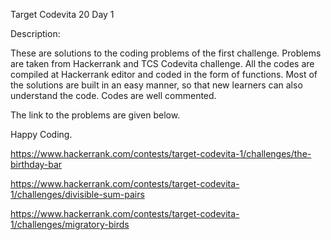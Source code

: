 Target Codevita 20 Day 1

Description: 

These are solutions to the coding problems of the first challenge. Problems are taken from Hackerrank and TCS Codevita challenge. All the codes are compiled at Hackerrank editor and coded in the form of functions. Most of the solutions are built in an easy manner, so that new learners can also understand the code. Codes are well commented.

The link to the problems are given below.   

Happy Coding.

https://www.hackerrank.com/contests/target-codevita-1/challenges/the-birthday-bar

https://www.hackerrank.com/contests/target-codevita-1/challenges/divisible-sum-pairs

https://www.hackerrank.com/contests/target-codevita-1/challenges/migratory-birds
